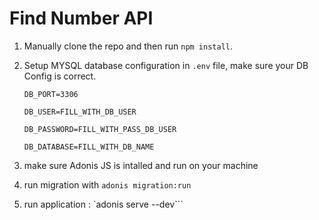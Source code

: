 # Find Number API

1. Manually clone the repo and then run `npm install`.

2. Setup MYSQL database configuration in `.env` file, make sure your DB Config is correct.
    
    ```
    DB_PORT=3306
    
    DB_USER=FILL_WITH_DB_USER
    
    DB_PASSWORD=FILL_WITH_PASS_DB_USER
    
    DB_DATABASE=FILL_WITH_DB_NAME
    ```
    
3. make sure Adonis JS is intalled and run on your machine
4. run migration with
  ``` adonis migration:run ```
5. run application : `adonis serve --dev```
